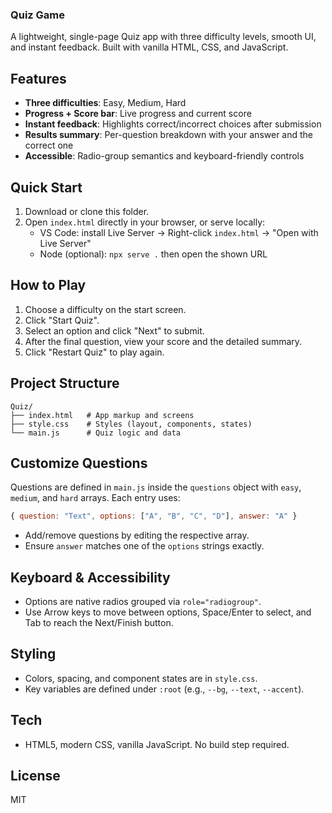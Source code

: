 ### Quiz Game

A lightweight, single-page Quiz app with three difficulty levels, smooth UI, and instant feedback. Built with vanilla HTML, CSS, and JavaScript.

## Features
- **Three difficulties**: Easy, Medium, Hard
- **Progress + Score bar**: Live progress and current score
- **Instant feedback**: Highlights correct/incorrect choices after submission
- **Results summary**: Per-question breakdown with your answer and the correct one
- **Accessible**: Radio-group semantics and keyboard-friendly controls

## Quick Start
1. Download or clone this folder.
2. Open `index.html` directly in your browser, or serve locally:
   - VS Code: install Live Server → Right-click `index.html` → "Open with Live Server"
   - Node (optional): `npx serve .` then open the shown URL

## How to Play
1. Choose a difficulty on the start screen.
2. Click "Start Quiz".
3. Select an option and click "Next" to submit.
4. After the final question, view your score and the detailed summary.
5. Click "Restart Quiz" to play again.

## Project Structure
```
Quiz/
├── index.html   # App markup and screens
├── style.css    # Styles (layout, components, states)
└── main.js      # Quiz logic and data
```

## Customize Questions
Questions are defined in `main.js` inside the `questions` object with `easy`, `medium`, and `hard` arrays. Each entry uses:
```js
{ question: "Text", options: ["A", "B", "C", "D"], answer: "A" }
```
- Add/remove questions by editing the respective array.
- Ensure `answer` matches one of the `options` strings exactly.

## Keyboard & Accessibility
- Options are native radios grouped via `role="radiogroup"`.
- Use Arrow keys to move between options, Space/Enter to select, and Tab to reach the Next/Finish button.

## Styling
- Colors, spacing, and component states are in `style.css`.
- Key variables are defined under `:root` (e.g., `--bg`, `--text`, `--accent`).

## Tech
- HTML5, modern CSS, vanilla JavaScript. No build step required.

## License
MIT


